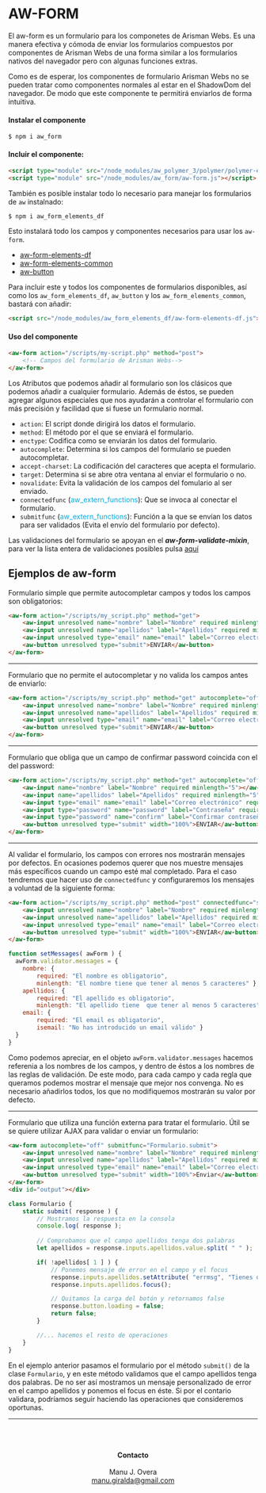 # AW-FORM

El aw-form es un formulario para los componetes de Arisman Webs. Es una manera efectiva y cómoda de enviar los formularios compuestos por componentes de Arisman Webs de una forma similar a los formularios nativos del navegador pero con algunas funciones extras.

Como es de esperar, los componentes de formulario Arisman Webs no se pueden tratar como componentes normales al estar en el ShadowDom del navegador. De modo que este componente te permitirá enviarlos de forma intuitiva.

#### Instalar el componente

```
$ npm i aw_form
```

#### Incluir el componente:

```html
<script type="module" src="/node_modules/aw_polymer_3/polymer/polymer-element.js"></script>
<script type="module" src="/node_modules/aw_form/aw-form.js"></script>
```

También es posible instalar todo lo necesario para manejar los formularios de `aw` instalnado:

```
$ npm i aw_form_elements_df
```
Esto instalará todo los campos y componentes necesarios para usar los `aw-form`.

- <a href="https://www.npmjs.com/package/aw_form_elements_df" target="_blank">aw-form-elements-df</a>
- <a href="https://www.npmjs.com/package/aw_form_elements_common" target="_blank">aw-form-elements-common</a>
- <a href="https://www.npmjs.com/package/aw_button" target="_blank">aw-button</a>

Para incluir este y todos los componentes de formularios disponibles, así como los `aw_form_elements_df`, `aw_button` y los `aw_form_elements_common`, bastará con añadir:

```html
<script src="/node_modules/aw_form_elements_df/aw-form-elements-df.js"></script>
```

#### Uso del componente

```html
<aw-form action="/scripts/my-script.php" method="post">
    <!-- Campos del formulario de Arisman Webs-->
</aw-form>
```

Los Atributos que podemos añadir al formulario son los clásicos que podemos añadir a cualquier formulario. Además de éstos, se pueden agregar algunos especiales que nos ayudarán a controlar el formulario con más precisión y facilidad que si fuese un formulario normal.

- `action`: El script donde dirigirá los datos el formulario.
- `method`: El método por el que se enviará el formulario.
- `enctype`: Codifica como se enviarán los datos del formulario.
- `autocomplete`: Determina si los campos del formulario se pueden autocompletar.
- `accept-charset`: La codificación del caracteres que acepta el formulario.
- `target`: Determina si se abre otra ventana al enviar el formulario o no.
- `novalidate`: Evita la validación de los campos del fomulario al ser enviado.
- `connectedfunc` (<font style="color: #01A9DB">aw_extern_functions</font>): Que se invoca al conectar el formulario.
- `submitfunc` (<font style="color: #01A9DB">aw_extern_functions</font>): Función a la que se envían los datos para ser validados (Evita el envío del formulario por defecto).

Las validaciones del formulario se apoyan en el ***aw-form-validate-mixin***, para ver la lista entera de validaciones posibles pulsa <a href="https://www.npmjs.com/package/aw_form_mixins#aw-form-validate-mixin">aquí</a>

## Ejemplos de aw-form

Formulario simple que permite autocompletar campos y todos los campos son obligatorios:

```html
<aw-form action="/scripts/my_script.php" method="get">
    <aw-input unresolved name="nombre" label="Nombre" required minlength="5"></aw-input>
    <aw-input unresolved name="apellidos" label="Apellidos" required minlength="5"></aw-input>
    <aw-input unresolved type="email" name="email" label="Correo electrónico" required maxlength="40" countchar></aw-input>
    <aw-button unresolved type="submit">ENVIAR</aw-button>
</aw-form>
```
___

Formulario que no permite el autocompletar y no valida los campos antes de enviarlo:

```html
<aw-form action="/scripts/my_script.php" method="get" autocomplete="off" novalidate>
    <aw-input unresolved name="nombre" label="Nombre" required minlength="5"></aw-input>
    <aw-input unresolved name="apellidos" label="Apellidos" required minlength="5"></aw-input>
    <aw-input unresolved type="email" name="email" label="Correo electrónico" required maxlength="40" countchar></aw-input>
    <aw-button unresolved type="submit">ENVIAR</aw-button>
</aw-form>
```
___

Formulario que obliga que un campo de confirmar password coincida con el del password:

```html
<aw-form action="/scripts/my_script.php" method="get" autocomplete="off">
    <aw-input name="nombre" label="Nombre" required minlength="5"></aw-input>
    <aw-input name="apellidos" label="Apellidos" required minlength="5"></aw-input>
    <aw-input type="email" name="email" label="Correo electrónico" required maxlength="40" countchar></aw-input>
    <aw-input type="password" name="password" label="Contraseña" required></aw-input>
    <aw-input type="password" name="confirm" label="Confirmar contraseña" required equalto="password"></aw-input>
    <aw-button unresolved type="submit" width="100%">ENVIAR</aw-button>
</aw-form>
```
___

Al validar el formulario, los campos con errores nos mostrarán mensajes por defectos. En ocasiones podemos querer que nos muestre mensajes más específicos cuando un campo esté mal completado. Para el caso tendremos que hacer uso de `connectedfunc` y configuraremos los mensajes a voluntad de la siguiente forma:

```html
<aw-form action="/scripts/my_script.php" method="post" connectedfunc="setMessages">
    <aw-input unresolved name="nombre" label="Nombre" required minlength="5"></aw-input>
    <aw-input unresolved name="apellidos" label="Apellidos" required minlength="5"></aw-input>
    <aw-input unresolved type="email" name="email" label="Correo electrónico" required maxlength="40" countchar></aw-input>
    <aw-button unresolved type="submit" width="100%">ENVIAR</aw-button>
</aw-form>
```

```javascript
function setMessages( awForm ) {
  awForm.validator.messages = {
    nombre: { 
        required: "El nombre es obligatorio",
        minlength: "El nombre tiene que tener al menos 5 caracteres" },
    apellidos: { 
        required: "El apellido es obligatorio",
        minlength: "El apellido tiene  que tener al menos 5 caracteres" },
    email: { 
        required: "El email es obligatorio", 
        isemail: "No has introducido un email válido" }
  }
}
```

Como podemos apreciar, en el objeto `awForm.validator.messages` hacemos referenia a los nombres de los campos, y dentro de éstos a los nombres de las reglas de validación. De este modo, para cada campo y cada regla que queramos podemos mostrar el mensaje que mejor nos convenga. No es necesario añadirlos todos, los que no modifiquemos mostrarán su valor por defecto.
___

Formulario que utiliza una función externa para tratar el formulario. Útil se se quiere utilizar AJAX para validar o enviar un formulario:

```html
<aw-form autocomplete="off" submitfunc="Formulario.submit">
    <aw-input unresolved name="nombre" label="Nombre" required minlength="5"></aw-input><br>
    <aw-input unresolved name="apellidos" label="Apellidos" required minlength="5"></aw-input><br>
    <aw-input unresolved type="email" name="email" label="Correo electrónico" required maxlength="40" countchar></aw-input><br>
    <aw-button unresolved type="submit" width="100%">Enviar</aw-button>
</aw-form>
<div id="output"></div>
```

```javascript
class Formulario {
    static submit( response ) {
        // Mostramos la respuesta en la consola
        console.log( response );
		
        // Comprobamos que el campo apellidos tenga dos palabras   
        let apellidos = response.inputs.apellidos.value.split( " " );

        if( !apellidos[ 1 ] ) {
            // Ponemos mensaje de error en el campo y el focus
            response.inputs.apellidos.setAttribute( "errmsg", "Tienes que introducir tus dos apellidos");
            response.inputs.apellidos.focus();

            // Quitamos la carga del botón y retornamos false        
            response.button.loading = false;
            return false;
        }

        //... hacemos el resto de operaciones
    }
}
```
En el ejemplo anterior pasamos el formulario por el método `submit()` de la clase `Formulario`, y en este método validamos que el campo apellidos tenga dos palabras. De no ser así mostramos un mensaje personalizado de error en el campo apellidos y ponemos el focus en éste. Si por el contario validara, podríamos seguir haciendo las operaciones que consideremos oportunas.
______________________________

<p style="text-align: center; padding: 50px 0">
    <b>Contacto</b><br><br>Manu J. Overa<br><a href="mailto:manu.giralda@gmail.com">manu.giralda@gmail.com</a><br><br>
    <!-- Diseño Web - <a href="https://arismanwebs.es">Arisman Webs</a> -->
</p>